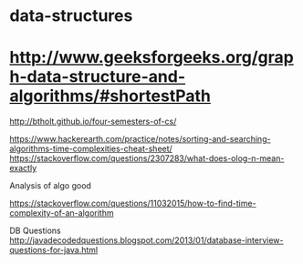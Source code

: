 # data-structures
# http://www.geeksforgeeks.org/graph-data-structure-and-algorithms/#shortestPath

http://btholt.github.io/four-semesters-of-cs/


https://www.hackerearth.com/practice/notes/sorting-and-searching-algorithms-time-complexities-cheat-sheet/
https://stackoverflow.com/questions/2307283/what-does-olog-n-mean-exactly


Analysis of algo good

https://stackoverflow.com/questions/11032015/how-to-find-time-complexity-of-an-algorithm


DB Questions
 http://javadecodedquestions.blogspot.com/2013/01/database-interview-questions-for-java.html
